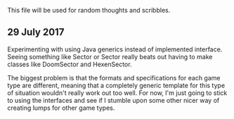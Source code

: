 This file will be used for random thoughts and scribbles.

29 July 2017
----
Experimenting with using Java generics instead of implemented interface. Seeing something like Sector<Doom> or Sector<Hexen> really beats out having to make classes like DoomSector and HexenSector.

The biggest problem is that the formats and specifications for each game type are different, meaning that a completely generic template for this type of situation wouldn't really work out too well. For now, I'm just going to stick to using the interfaces and see if I stumble upon some other nicer way of creating lumps for other game types.

